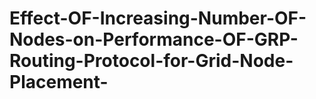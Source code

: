 # Effect-OF-Increasing-Number-OF-Nodes-on-Performance-OF-GRP-Routing-Protocol-for-Grid-Node-Placement-